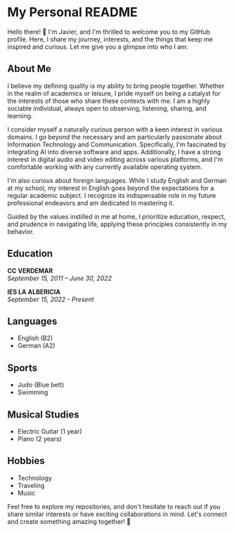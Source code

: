 # My Personal README

Hello there! 👋 I'm Javier, and I'm thrilled to welcome you to my GitHub profile. Here, I share my journey, interests, and the things that keep me inspired and curious. Let me give you a glimpse into who I am:

## About Me
I believe my defining quality is my ability to bring people together. Whether in the realm of academics or leisure, I pride myself on being a catalyst for the interests of those who share these contexts with me. I am a highly sociable individual, always open to observing, listening, sharing, and learning.

I consider myself a naturally curious person with a keen interest in various domains. I go beyond the necessary and am particularly passionate about Information Technology and Communication. Specifically, I'm fascinated by integrating AI into diverse software and apps. Additionally, I have a strong interest in digital audio and video editing across various platforms, and I'm comfortable working with any currently available operating system.

I'm also curious about foreign languages. While I study English and German at my school, my interest in English goes beyond the expectations for a regular academic subject. I recognize its indispensable role in my future professional endeavors and am dedicated to mastering it.

Guided by the values instilled in me at home, I prioritize education, respect, and prudence in navigating life, applying these principles consistently in my behavior.

## Education
**CC VERDEMAR**  
*September 15, 2011 – June 30, 2022*  

**IES LA ALBERICIA**  
*September 15, 2022 - Present*

## Languages
- English (B2)
- German (A2)

## Sports
- Judo (Blue belt)
- Swimming

## Musical Studies
- Electric Guitar (1 year)
- Piano (2 years)

## Hobbies
- Technology
- Traveling
- Music

Feel free to explore my repositories, and don't hesitate to reach out if you share similar interests or have exciting collaborations in mind. Let's connect and create something amazing together! 🚀
